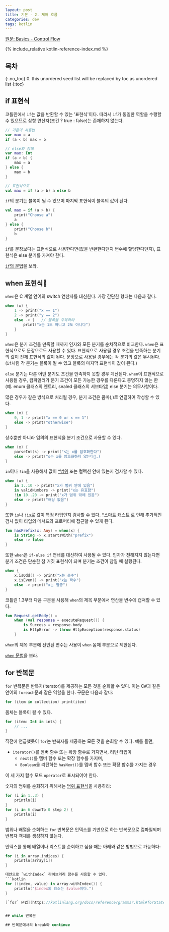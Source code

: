 ```yaml
---
layout: post
title: 기본 - 2. 제어 흐름
categories: dev
tags: kotlin
---
```



[원문: Basics - Control Flow](https://kotlinlang.org/docs/reference/control-flow.html)

{% include_relative kotlin-reference-index.md %}

## 목차
{:.no_toc}
0. this unordered seed list will be replaced by toc as unordered list
{:toc}

## if 표현식

코틀린에서 `if`는 값을 반환할 수 있는 '표현식'이다. 따라서 `if`가 동일한 역할을 수행할 수 있으므로 삼항 연산자(조건 ? true : false)는 존재하지 않는다.

```kotlin
// 기존의 사용법
var max = a
if (a < b) max = b

// else와 함께
var max: Int
if (a > b) {
    max = a
} else {
    max = b
}

// 표현식으로
val max = if (a > b) a else b
```

`if`의 분기는 블록이 될 수 있으며 마지막 표현식이 블록의 값이 된다.
```kotlin
val max = if (a > b) {
    print("Choose a")
    a
} else {
    print("Choose b")
    b
}
```

`if`를 문장보다는 표현식으로 사용한다면(값을 반환한다던지 변수에 할당한다던지), 표현식은 else 분기를 가져야 한다.

[`if`의 문법](https://kotlinlang.org/docs/reference/grammar.html#ifExpression)을 보라.

## when 표현식

`when`은 C 계열 언어의 switch 연산자를 대신한다. 가장 간단한 형태는 다음과 같다.
```kotlin
when (x) {
    1 -> print("x == 1")
    2 -> print("y == 2")
    else -> {   // 블록을 주목하라
        print("x는 1도 아니고 2도 아니다")
    }
}
```

`when`은 분기 조건을 만족할 때까지 인자와 모든 분기를 순차적으로 비교한다. `when`은 표현식으로도 문장으로도 사용할 수 있다. 표현식으로 사용될 경우 조건을 만족하는 분기의 값이 전체 표현식의 값이 된다. 문장으로 사용될 경우에는 각 분기의 값은 무시된다.(`if`처럼 각 분기는 블록이 될 수 있고 블록의 마지막 표현식이 값이 된다.)

`else` 분기는 다른 어떤 분기도 조건을 만족하지 못할 경우 계산된다. `when`이 표현식으로 사용될 경우, 컴파일러가 분기 조건이 모든 가능한 경우를 다룬다고 증명하지 않는 한(예. enum 클래스의 엔트리, sealed 클래스의 서브타입) else 분기는 의무사항이다.

많은 경우가 같은 방식으로 처리될 경우, 분기 조건은 콤마(,)로 연결하여 작성할 수 있다.
```kotlin
when (x) {
    0, 1 -> print("x == 0 or x == 1")
    else -> print("otherwise")
}
```

상수뿐만 아니라 임의의 표현식을 분기 조건으로 사용할 수 있다.
```kotlin
when (x) {
    parseInt(s) -> print("s는 x를 암호화한다")
    else -> print("s는 x를 암호화하지 않는다.)
}
```

`in`이나 `!in`을 사용해서 값이 [*범위](https://kotlinlang.org/docs/reference/ranges.html) 또는 컬렉션 안에 있는지 검사할 수 있다.
```kotlin
when (x) {
    in 1..10 -> print("x가 범위 안에 있음")
    in validNumbers -> print("x는 유효함")
    !in 10..20 -> print("x가 범위 밖에 있음")
    else -> print("해당 없음")
}
```
또한 `is`나 `!is`로 값이 특정 타입인지 검사할 수 있다. [*스마트 캐스트](https://kotlinlang.org/docs/reference/typecasts.html#smart-casts) 로 인해 추가적인 검사 없이 타입의 메서드와 프로퍼티에 접근할 수 있게 된다.
```kotlin
fun hasPrefix(x: Any) = when(x) {
    is String -> x.startsWith("prefix")
    else -> false
}
```

또한 `when`은 `if-else if` 연쇄를 대신하여 사용될 수 있다. 인자가 전해지지 않는다면 분기 조건은 단순한 참 거짓 표현식이 되며 분기는 조건이 참일 때 실행된다.
```kotlin
when {
    x.isOdd() -> print("x는 홀수")
    x.isEven() -> print("x는 짝수")
    else -> print("x는 별종")
}
```

코틀린 1.3부터 다음 구문을 사용해 `when`의 제목 부분에서 연산을 변수에 캡쳐할 수 있다.  
```kotlin
fun Request.getBody() =
    when (val response = executeRequest()) {
        is Success = response.body
        is HttpError -> throw HttpException(response.status)
    }
```

`when`의 제목 부분에 선언된 변수는 사용이 `when` 몸체 부분으로 제한된다.

[`when` 문법](https://kotlinlang.org/docs/reference/grammar.html#whenExpression)을 보라.


## for 반복문

`for` 반복문은 반복자(iterator)를 제공하는 모든 것을 순회할 수 있다. 이는 C#과 같은 언어의 `foreach`문과 같은 역할을 한다. 구문은 다음과 같다:
```kotlin
for (item in collection) print(item)
```

몸체는 블록이 될 수 있다.
```kotlin
for (item: Int in ints) {
    // ...
}
```

직전에 언급했듯이 `for`는 반복자를 제공하는 모든 것을 순회할 수 있다. 예를 들면,
- `iterator()`를 멤버 함수 또는 확장 함수로 가지면서, 리턴 타입이
    - `next()`를 멤버 함수 또는 확장 함수를 가지며,
    - `Boolean`을 리턴하는 `hasNext()`를 멤버 함수 또는 확장 함수를 가지는 경우

이 세 가지 함수 모드 `operator`로 표시되어야 한다.

숫자의 범위를 순회하기 위해서는 [범위 표현식](https://kotlinlang.org/docs/reference/ranges.html)을 사용하라:
```kotlin
for (i in 1..3) {
    println(i)
}
for (i in 6 downTo 0 step 2) {
    println(i)
}
```

범위나 배열을 순회하는 `for` 반복문은 인덱스를 기반으로 하는 반복문으로 컴파일되며 반복자 객체를 생성하지 않는다.

인덱스를 통해 배열이나 리스트를 순회하고 싶을 때는 아래와 같은 방법으로 가능하다:
```kotlin
for (i in array.indices) {
    println(array[i])
}

대안으로 `withIndex` 라이브러리 함수를 사용할 수 있다.
```kotlin
for ((index, value) in array.withIndex()) {
    println("$index의 요소는 $value이다.")
}

[`for` 문법](https://kotlinlang.org/docs/reference/grammar.html#forStatement)을 확인하라.


## while 반복문

## 반복문에서의 break와 continue